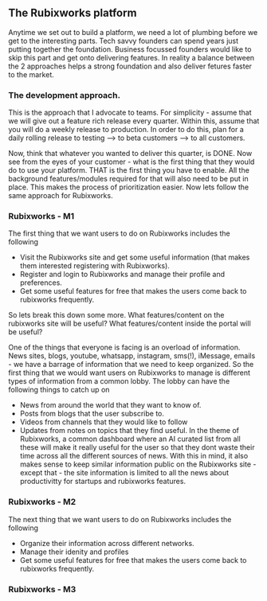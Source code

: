 ## The Rubixworks platform

Anytime we set out to build a platform, we need a lot of plumbing before we get to the interesting parts. Tech savvy founders can spend years just putting together the foundation. Business focussed founders would like to skip this part and get onto delivering features. In reality a balance between the 2 approaches helps a strong foundation and also deliver fetures faster to the market.

### The development approach.
This is the approach that I advocate to teams. For simplicity - assume that we will give out a feature rich release every quarter. Within this, assume that you will do a weekly release to production. In order to do this, plan for a daily rolling release to testing --> to beta customers --> to all customers.

Now, think that whatever you wanted to deliver this quarter, is DONE. Now see from the eyes of your customer - what is the first thing that they would do to use your platform. THAT is the first thing you have to enable. All the background features/modules required for that will also need to be put in place. This makes the process of prioritization easier. Now lets follow the same approach for Rubixworks.

### Rubixworks - M1
The first thing that we want users to do on Rubixworks includes the following
 - Visit the Rubixworks site and get some useful information (that makes them interested registering with Rubixworks).
 - Register and login to Rubixworks and manage their profile and preferences.
 - Get some useful features for free that makes the users come back to rubixworks frequently.

So lets break this down some more. What features/content on the rubixworks site will be useful? What features/content inside the portal will be useful? 

One of the things that everyone is facing is an overload of information. News sites, blogs, youtube, whatsapp, instagram, sms(!), iMessage, emails - we have a barrage of information that we need to keep organized. So the first thing that we would want users on Rubixworks to manage is different types of information from a common lobby. The lobby can have the following things to catch up on
 - News from around the world that they want to know of.
 - Posts from blogs that the user subscribe to.
 - Videos from channels that they would like to follow
 - Updates from notes on topics that they find useful.
In the theme of Rubixworks, a common dashboard where an AI curated list from all these will make it really useful for the user so that they dont waste their time across all the different sources of news.
With this in mind, it also makes sense to keep similar information public on the Rubixworks site - except that - the site information is limited to all the news about productivitty for startups and rubixworks features.

### Rubixworks - M2
The next thing that we want users to do on Rubixworks includes the following
 - Organize their information across different networks.
 - Manage their idenity and profiles
 - Get some useful features for free that makes the users come back to rubixworks frequently.
### Rubixworks - M3
<!--stackedit_data:
eyJoaXN0b3J5IjpbMTgwNDUxMDA4OCwxMzU0ODczNjM5LC05Mz
U5NzY0MzAsLTE3MzYyODI5NzBdfQ==
-->